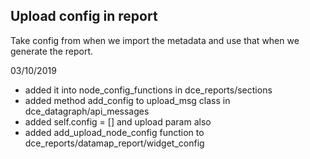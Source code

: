 ## Upload config in report

Take config from when we import the metadata and use that when we generate the report.

03/10/2019

- added it into node_config_functions in dce_reports/sections
- added method add_config to upload_msg class in dce_datagraph/api_messages
- added self.config = [] and upload param also
- added add_upload_node_config function to dce_reports/datamap_report/widget_config